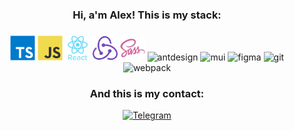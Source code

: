 
<h3 align="center"> Hi, a'm Alex! This is my stack:</h3>
<h3 align="center"></h3>
<p align="center">
    <img src="https://raw.githubusercontent.com/devicons/devicon/master/icons/typescript/typescript-original.svg"
        alt="typescript" width="40" height="40" />
    <img src="https://raw.githubusercontent.com/devicons/devicon/master/icons/javascript/javascript-original.svg"
        alt="javascript" width="40" height="40" />
    <img src="https://raw.githubusercontent.com/devicons/devicon/master/icons/react/react-original-wordmark.svg"
        alt="react" width="40" height="40" />
    <img src="https://raw.githubusercontent.com/devicons/devicon/master/icons/redux/redux-original.svg" alt="redux"
        width="40" height="40" />
    <img src="https://raw.githubusercontent.com/devicons/devicon/master/icons/sass/sass-original.svg" alt="sass"
        width="40" height="40" />
    <img src="https://gw.alipayobjects.com/zos/rmsportal/KDpgvguMpGfqaHPjicRK.svg" alt="antdesign" width="40"
        height="40" />
    <img src="https://camo.githubusercontent.com/2d207b0294721c57203fb9451bd14ef5ec0cf391790e4a2499cac1e7ed3bb9c9/68747470733a2f2f6d75692e636f6d2f7374617469632f6c6f676f2e737667" alt="mui" width="40"
        height="40" />
      <img src="https://upload.wikimedia.org/wikipedia/commons/thumb/3/33/Figma-logo.svg/800px-Figma-logo.svg.png" alt="figma" width="40" height="40" />
    <img src="https://www.vectorlogo.zone/logos/git-scm/git-scm-icon.svg" alt="git" width="40" height="40" />
    <img src="https://www.vectorlogo.zone/logos/js_webpack/js_webpack-icon.svg" 
      alt="webpack" width="40" height="40" />
</p>

<h3 align="center">And this is my contact:</h3>

<p align="center">
    <a href="https://t.me/alexander_karimov">
        <img src="https://img.shields.io/badge/Telegram-0077B5?style=for-the-badge&logoColor=white" alt="Telegram" />
    </a>
